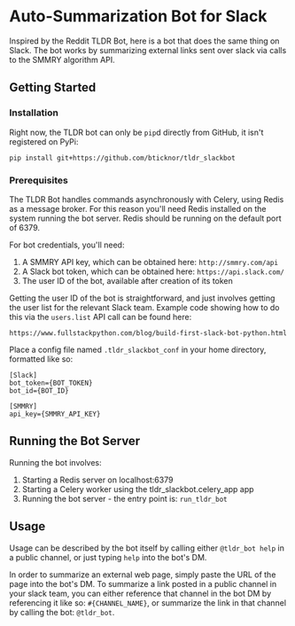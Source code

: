 # Auto-Summarization Bot for Slack

Inspired by the Reddit TLDR Bot, here is a bot that does the same thing on Slack.  The bot works by summarizing external links sent over slack via calls to the SMMRY algorithm API.

## Getting Started

### Installation

Right now, the TLDR bot can only be ```pip```d directly from GitHub, it isn't registered on PyPi:

```pip install git+https://github.com/bticknor/tldr_slackbot```

### Prerequisites

The TLDR Bot handles commands asynchronously with Celery, using Redis as a message broker.  For this reason you'll need Redis installed on the system running the bot server.  Redis should be running on the default port of 6379.

For bot credentials, you'll need:
1) A SMMRY API key, which can be obtained here: ```http://smmry.com/api```
2) A Slack bot token, which can be obtained here: ```https://api.slack.com/```
3) The user ID of the bot, available after creation of its token

Getting the user ID of the bot is straightforward, and just involves getting the user list for the relevant Slack team.  Example code showing how to do this via the ```users.list``` API call can be found here:

```https://www.fullstackpython.com/blog/build-first-slack-bot-python.html```

Place a config file named ```.tldr_slackbot_conf``` in your home directory, formatted like so:

```
[Slack]
bot_token={BOT_TOKEN}
bot_id={BOT_ID}

[SMMRY]
api_key={SMMRY_API_KEY}
```

## Running the Bot Server

Running the bot involves:
1) Starting a Redis server on localhost:6379
2) Starting a Celery worker using the tldr_slackbot.celery_app app
3) Running the bot server - the entry point is: ```run_tldr_bot```

## Usage

Usage can be described by the bot itself by calling either ```@tldr_bot help``` in a public channel, or just typing ```help``` into the bot's DM.

In order to summarize an external web page, simply paste the URL of the page into the bot's DM.  To summarize a link posted in a public channel in your slack team, you can either reference that channel in the bot DM by referencing it like so: ```#{CHANNEL_NAME}```, or summarize the link in that channel by calling the bot: ```@tldr_bot```.


